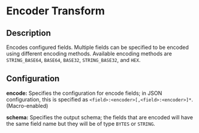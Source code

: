 # Encoder Transform


Description
-----------
Encodes configured fields. Multiple fields can be specified to be encoded using different encoding methods.
Available encoding methods are ``STRING_BASE64``, ``BASE64``, ``BASE32``, ``STRING_BASE32``, and ``HEX``.


Configuration
-------------
**encode:** Specifies the configuration for encode fields; in JSON configuration, 
this is specified as ``<field>:<encoder>[,<field>:<encoder>]*``. (Macro-enabled)

**schema:** Specifies the output schema; the fields that are encoded will have the same field name 
but they will be of type ``BYTES`` or ``STRING``.
